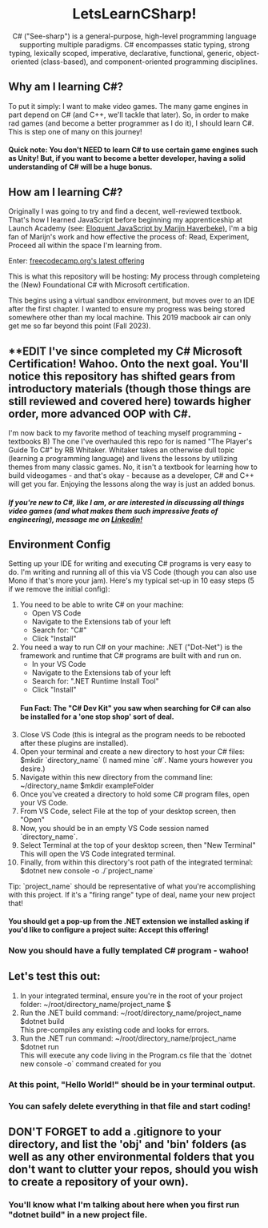 <div align="center">
<h1>LetsLearnCSharp!</h1>
<p>
C# ("See-sharp") is a general-purpose, high-level programming language supporting multiple paradigms.
C# encompasses static typing, strong typing, lexically scoped, imperative, declarative, functional, generic, object-oriented (class-based), and component-oriented programming disciplines.
</p>
</div>

<h2>Why am I learning C#?</h2>
<p>
To put it simply: I want to make video games. The many game engines in part depend on C# (and C++, we'll tackle that later).
So, in order to make rad games (and become a better programmer as I do it), I should learn C#.
This is step one of many on this journey!
</p>
<h4>
Quick note: You don't NEED to learn C# to use certain game engines such as Unity!
But, if you want to become a better developer, having a solid understanding of C# will be a huge bonus.
</h4>

<h2>How am I learning C#?</h2>
<p> 
Originally I was going to try and find a decent, well-reviewed textbook. That's how I learned JavaScript before beginning my apprenticeship at Launch Academy
(see: <a href="https://eloquentjavascript.net/" target="_blank">Eloquent JavaScript by Marijn Haverbeke).</a>
I'm a big fan of Marijn's work and how effective the process of: Read, Experiment, Proceed all within the space I'm learning from.
</p>
<p>
Enter: <a href="https://www.freecodecamp.org/learn/foundational-c-sharp-with-microsoft/" target="_blank">freecodecamp.org's latest offering</a>

This is what this repository will be hosting: My process through completeing the (New) Foundational C# with Microsoft certification.

This begins using a virtual sandbox environment, but moves over to an IDE after the first chapter. I wanted to ensure my progress was being stored somewhere other than my local machine. This 2019 macbook air can only get me so far beyond this point (Fall 2023).
</p>

<h2>**EDIT I've since completed my C# Microsoft Certification! Wahoo. Onto the next goal. You'll notice this repository has shifted gears from introductory materials (though those things are still reviewed and covered here) towards higher order, more advanced OOP with C#.
</h2>
<p>I'm now back to my favorite method of teaching myself programming - textbooks B) The one I've overhauled this repo for is named "The Player's Guide To C#" by RB Whitaker.
Whitaker takes an otherwise dull topic (learning a programming language) and livens the lessons by utilizing themes from many classic games. No, it isn't a textbook for learning how to build videogames - and that's okay - because as a developer, C# and C++ will get you far. Enjoying the lessons along the way is just an added bonus.</p>
<h5>
If you're new to C#, like I am, or are interested in discussing all things video games (and what makes them such impressive feats of engineering), message me on <a href="https://www.linkedin.com/in/matthew-mccredy/" target="_blank">Linkedin!</a>
</h5>

<h2>Environment Config</h2>
Setting up your IDE for writing and executing C# programs is very easy to do.
I'm writing and running all of this via VS Code (though you can also use Mono if that's more your jam).
Here's my typical set-up in 10 easy steps (5 if we remove the initial config):

<ol>
<li>You need to be able to write C# on your machine:
<ul>
  <li>Open VS Code</li>
  <li>Navigate to the Extensions tab of your left</li>
  <li>Search for: "C#"</li>
  <li>Click "Install"</li>
</ul>
</li>
<li>
  You need a way to run C# on your machine: .NET ("Dot-Net") is the framework and runtime that C# programs are built with and run on.
  <ul>
    <li>In your VS Code</li>
    <li>Navigate to the Extensions tab of your left</li>
    <li>Search for: ".NET Runtime Install Tool"</li>
    <li>Click "Install"</li>
  </ul>
</li>
<h4>Fun Fact: The "C# Dev Kit" you saw when searching for C# can also be installed for a 'one stop shop' sort of deal.</h4>
<li>
  Close VS Code (this is integral as the program needs to be rebooted after these plugins are installed).
</li>
<li>
  Open your terminal and create a new directory to host your C# files: $mkdir `directory_name` (I named mine `c#`. Name yours however you desire.)
</li>
<li>
  Navigate within this new directory from the command line: ~/directory_name $mkdir exampleFolder
</li>
<li>
  Once you've created a directory to hold some C# program files, open your VS Code.
</li>
<li>
  From VS Code, select File at the top of your desktop screen, then "Open"
</li>
<li>
  Now, you should be in an empty VS Code session named `directory_name`.
</li>
<li>
  Select Terminal at the top of your desktop screen, then "New Terminal"  This will open the VS Code integrated terminal.
</li>
<li>
  Finally, from within this directory's root path of the integrated terminal: $dotnet new console -o ./`project_name` 
</li>
</ol>
Tip: `project_name` should be representative of what you're accomplishing with this project. If it's a "firing range" type of deal, name your new project that!

<h4>You should get a pop-up from the .NET extension we installed asking if you'd like to configure a project suite: Accept this offering!</h4>

<h3>Now you should have a fully templated C# program - wahoo!</h3>

<h2>Let's test this out:</h2>
<ol>
  <li>
    In your integrated terminal, ensure you're in the root of your project folder: ~/root/directory_name/project_name $
  </li>
  <li>
    Run the .NET build command: ~/root/directory_name/project_name $dotnet build
  </li>
      This pre-compiles any existing code and looks for errors.
  <li>
    Run the .NET run command: ~/root/directory_name/project_name $dotnet run
  </li>
      This will execute any code living in the Program.cs file that the `dotnet new console -o` command created for you
</ol>

<h3>At this point, "Hello World!" should be in your terminal output.</h3>
<h3>You can safely delete everything in that file and start coding!</h3>
<h2>DON'T FORGET to add a .gitignore to your directory, and list the 'obj' and 'bin' folders (as well as any other environmental folders that you don't want to clutter your repos, should you wish to create a repository of your own).</h2>
<h3>You'll know what I'm talking about here when you first run "dotnet build" in a new project file.</h3>

